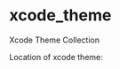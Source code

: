 # xcode_theme
Xcode Theme Collection

Location of xcode theme:
```~Library/Developer/Xcode/UserData/FontAndColorThemes
```

